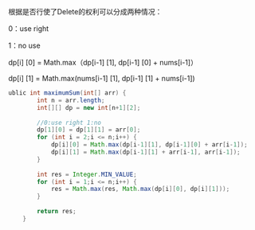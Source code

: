 根据是否行使了Delete的权利可以分成两种情况：

0：use right

1：no use

dp[i] [0] = Math.max（dp[i-1] [1], dp[i-1] [0] + nums[i-1]）

dp[i] [1] = Math.max(nums[i-1] [1], dp[i-1] [1] + nums[i-1])

```java
ublic int maximumSum(int[] arr) {
        int n = arr.length;
        int[][] dp = new int[n+1][2];
        
        //0:use right 1:no
        dp[1][0] = dp[1][1] = arr[0];
        for (int i = 2;i <= n;i++) {
            dp[i][0] = Math.max(dp[i-1][1], dp[i-1][0] + arr[i-1]);
            dp[i][1] = Math.max(dp[i-1][1] + arr[i-1], arr[i-1]);
        }
        
        int res = Integer.MIN_VALUE;
        for (int i = 1;i <= n;i++) {
            res = Math.max(res, Math.max(dp[i][0], dp[i][1]));
        }
        
        return res;
    }
```

